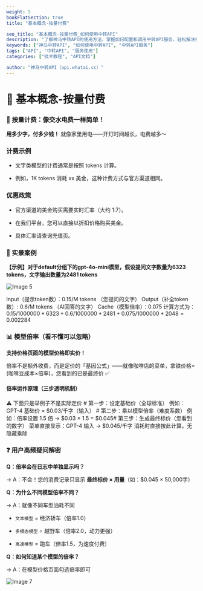 ```yaml
---
weight: 5
bookFlatSection: true
title: "基本概念-按量付费"

seo_title: "基本概念-按量付费_如何使用中转API"
description: "了解神马中转API的使用方法，掌握如何配置和调用中转API服务，轻松解决接口调用难题。"
keywords: ["神马中转API", "如何使用中转API", "中转API服务"]
tags: ["API", "中转API", "服务使用"]
categories: ["技术教程", "API文档"]

author: "神马中转API（api.whatai.cc）"
---
```


# 📖 基本概念-按量付费



### **💸 按量计费：像交水电费一样简单！**

**用多少字，付多少钱！** 就像家里用电——开灯时间越长，电费越多～

### 计费示例 ​

*   文字类模型的计费通常是按照 tokens 计算。

*   例如，1K tokens 消耗 xx 美金，这种计费方式与官方渠道相同。

### 优惠政策 ​

*   官方渠道的美金购买需要实时汇率（大约 1:7）。

*   在我们平台，您可以直接以折扣价格购买美金。

*   具体汇率请查询充值页。

### **🌰 实景案例**

**【示例】对于default分组下的gpt-4o-mini模型，假设提问文字数量为6323 tokens，文字输出数量为2481 tokens**

![Image 5](https://pic2.imgdd.cc/item/68cb9552fcdff6548300ba65.png)

Input（提示token数）：0.15/M tokens （您提问的文字） Output（补全token数）: 0.6/M tokens （AI回答的文字） Cache（模型倍率）：0.075 计算方式为： $0.15 / 1000000 * 6323 + 0.6 / 1000000 * 2481 + 0.075/1000000 * 2048 = 0.002284$ 

### **📊 模型倍率（看不懂可以忽略）**

**支持价格页面的模型价格即实价！**

倍率不是额外收费，而是定价的「基因公式」——就像咖啡店的菜单，拿铁价格= (咖啡豆成本×倍率)，您看到的已是最终价 ✅

#### **倍率运作原理（三步透明机制）**

⚠️ 下面只是举例子不是实际定价 # 第一步：设定基础价（全球标准） 例如：GPT-4 基础价 = $0.03/千字（输入） # 第二步：乘以模型倍率（难度系数） 例如：倍率设置 1.5 倍 → $0.03 × 1.5 = $0.045# 第三步：生成最终标价（您看到的数字） 菜单直接显示：GPT-4 输入 → $0.045/千字 消耗时直接按此计算，无隐藏乘除

### **❓ 用户高频疑问解密**

**Q：倍率会在日志中单独显示吗？**

→ A：不会！您的消费记录只显示 **最终标价 × 用量**（如：$0.045 × 50,000字）

**Q：为什么不同模型倍率不同？**

→ A：就像不同车型油耗不同

*   `文本模型` = 经济轿车（倍率1.0）

*   `多模态模型` = 越野车（倍率2.0，动力更强）

*   `高速模型` = 跑车（倍率1.5，为速度付费）

**Q：如何知道某个模型的倍率？**

→ A：在模型价格页面勾选倍率即可

![Image 7](https://pic2.imgdd.cc/item/68cb9575fcdff6548300bb5a.png)

